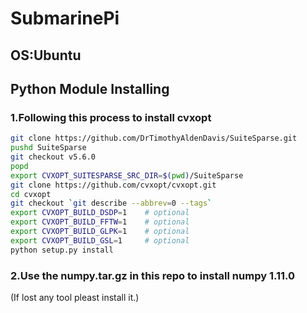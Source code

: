 # SubmarinePi
## OS:Ubuntu
## Python Module Installing
### 1.Following this process to install cvxopt  

```bash
git clone https://github.com/DrTimothyAldenDavis/SuiteSparse.git
pushd SuiteSparse
git checkout v5.6.0
popd
export CVXOPT_SUITESPARSE_SRC_DIR=$(pwd)/SuiteSparse
git clone https://github.com/cvxopt/cvxopt.git
cd cvxopt
git checkout `git describe --abbrev=0 --tags`
export CVXOPT_BUILD_DSDP=1    # optional
export CVXOPT_BUILD_FFTW=1    # optional
export CVXOPT_BUILD_GLPK=1    # optional
export CVXOPT_BUILD_GSL=1     # optional
python setup.py install
```

### 2.Use the numpy.tar.gz in this repo to install numpy 1.11.0
(If lost any tool pleast install it.)
